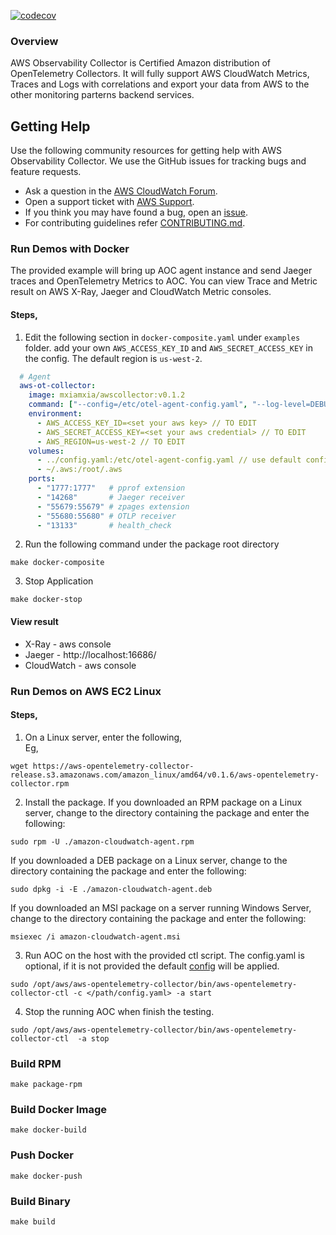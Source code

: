 [![codecov](https://codecov.io/gh/mxiamxia/aws-opentelemetry-collector/branch/master/graph/badge.svg)](https://codecov.io/gh/mxiamxia/aws-opentelemetry-collector)

### Overview
AWS Observability Collector is Certified Amazon distribution of OpenTelemetry Collectors. It will fully support AWS CloudWatch Metrics, Traces and Logs with correlations and export your data from AWS to the other monitoring parterns backend services.

## Getting Help  

Use the following community resources for getting help with AWS Observability Collector. We use the GitHub issues for tracking bugs and feature requests.  

* Ask a question in the [AWS CloudWatch Forum](https://forums.aws.amazon.com/forum.jspa?forumID=138).  
* Open a support ticket with [AWS Support](http://docs.aws.amazon.com/awssupport/latest/user/getting-started.html).  
* If you think you may have found a bug, open an [issue](https://github.com/mxiamxia/aws-opentelemetry-collector/issues/new).  
* For contributing guidelines refer [CONTRIBUTING.md](https://github.com/mxiamxia/aws-opentelemetry-collector/blob/master/CONTRIBUTING.md).

### Run Demos with Docker
The provided example will bring up AOC agent instance and send Jaeger traces and OpenTelemetry Metrics to AOC. You can view Trace and Metric result on AWS X-Ray, Jaeger and CloudWatch Metric consoles. 
#### Steps,
1. Edit the following section in ```docker-composite.yaml``` under ```examples``` folder. add your own ```AWS_ACCESS_KEY_ID``` and ```AWS_SECRET_ACCESS_KEY``` in the config. The default region is ```us-west-2```.
```yaml
  # Agent
  aws-ot-collector:
    image: mxiamxia/awscollector:v0.1.2
    command: ["--config=/etc/otel-agent-config.yaml", "--log-level=DEBUG"]
    environment:
      - AWS_ACCESS_KEY_ID=<set your aws key> // TO EDIT
      - AWS_SECRET_ACCESS_KEY=<set your aws credential> // TO EDIT
      - AWS_REGION=us-west-2 // TO EDIT
    volumes:
      - ../config.yaml:/etc/otel-agent-config.yaml // use default config
      - ~/.aws:/root/.aws
    ports:
      - "1777:1777"   # pprof extension
      - "14268"       # Jaeger receiver
      - "55679:55679" # zpages extension
      - "55680:55680" # OTLP receiver
      - "13133"       # health_check
```
2. Run the following command under the package root directory
```
make docker-composite
```
3. Stop Application
```
make docker-stop
```

#### View result
* X-Ray - aws console
* Jaeger - http://localhost:16686/
* CloudWatch - aws console

### Run Demos on AWS EC2 Linux
#### Steps,
1. On a Linux server, enter the following,  
Eg,
```
wget https://aws-opentelemetry-collector-release.s3.amazonaws.com/amazon_linux/amd64/v0.1.6/aws-opentelemetry-collector.rpm
```
2. Install the package. If you downloaded an RPM package on a Linux server, change to the directory containing the package and enter the following:  
```
sudo rpm -U ./amazon-cloudwatch-agent.rpm
```
If you downloaded a DEB package on a Linux server, change to the directory containing the package and enter the following:
```
sudo dpkg -i -E ./amazon-cloudwatch-agent.deb
```
If you downloaded an MSI package on a server running Windows Server, change to the directory containing the package and enter the following:
```
msiexec /i amazon-cloudwatch-agent.msi
```
3. Run AOC on the host with the provided ctl script. The config.yaml is optional, if it is not provided the default [config](https://github.com/mxiamxia/aws-opentelemetry-collector/blob/master/config.yaml) will be applied.
```
sudo /opt/aws/aws-opentelemetry-collector/bin/aws-opentelemetry-collector-ctl -c </path/config.yaml> -a start
```
4. Stop the running AOC when finish the testing.
```
sudo /opt/aws/aws-opentelemetry-collector/bin/aws-opentelemetry-collector-ctl  -a stop
```

###  Build RPM
```
make package-rpm
```

### Build Docker Image
```
make docker-build
```

### Push Docker
```
make docker-push
```

### Build Binary
```
make build
```

